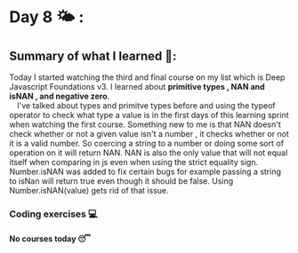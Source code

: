 
# Day 8 🌤️ : 

## Summary of what I learned 📢:
  Today I started watching the third and final course on my list which is Deep Javascript Foundations v3. I learned about **primitive types , NAN and isNAN , and negative zero**.   
  &emsp;I've talked about types and primitve types before and using the typeof operator to check what type a value is in the first days of this learning sprint when watching the 
  first course. Something new to me is that NAN doesn't check whether or not a given value isn't a number , it checks whether or not it is a valid number. So coercing a string to a 
  number or doing some sort of operation on it will return NAN. NAN is also the only value that will not equal itself when comparing in js even when using the strict equality sign. Number.isNAN 
  was added to fix certain bugs for example passing a string to isNan will return true even though it should be false. Using Number.isNAN(value) gets rid of that issue. 
   

### Coding exercises 💻
 #### No courses today 😴
